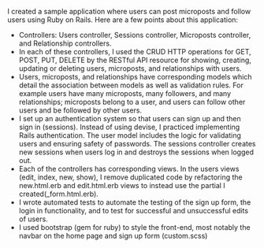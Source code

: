 I created a sample application where users can post microposts and follow users using Ruby on Rails. Here are a few points about this application:
- Controllers: Users controller, Sessions controller, Microposts controller,  and Relationship controllers. 
- In each of these controllers, I used the CRUD HTTP operations for GET, POST, PUT, DELETE by the RESTful API resource for showing, creating, updating or deleting users, microposts, and relationships with users. 
- Users, microposts, and relationships have corresponding models which detail the association between models as well as validation rules. For example users have many microposts, many followers, and many relationships; microposts belong to a user, and users can follow other users and be followed by other users. 
-  I set up an authentication system so that users can sign up and then sign in (sessions). Instead of using devise, I practiced implementing Rails authentication. The user model includes the logic for validating users and ensuring safety of passwords. The sessions controller creates new sessions when users log in and destroys the sessions when logged out. 
- Each of the controllers has corresponding views. In the users views (edit, index, new, show), I remove duplicated code by refactoring the new.html.erb and edit.html.erb views to instead use the partial I created(_form.html.erb). 
- I wrote automated tests to automate the testing of the sign up form, the login in functionality, and to test for successful and unsuccessful edits of users. 
- I used bootstrap (gem for ruby) to style the front-end, most notably the navbar on the home page and sign up form (custom.scss)
